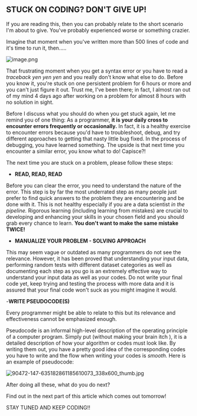 ## STUCK ON CODING? DON'T GIVE UP!

If you are reading this, then you can probably relate to the short scenario I'm about to give. You've probably experienced worse or something crazier.

Imagine that moment when you've written more than 500 lines of code and it's time to run it, then.....


![image.png](https://cdn.hashnode.com/res/hashnode/image/upload/v1597531889236/12BMUCKq3.png)


That frustrating moment when you get a syntax error or you have to read a *traceback yen yen yen* and you really don't know what else to do. Before you know it, you're stuck on one persistent problem for 6 hours or more and you can't just figure it out. Trust me, I've been there; in fact, I almost ran out of my mind 4 days ago after working on a problem for almost 8 hours with no solution in sight.


Before I discuss what you should do when you get stuck again, let me remind you of one thing: As a programmer, **it is your daily cross to encounter errors frequently or occasionally.** In fact, it is a healthy exercise to encounter errors because you'd have to troubleshoot, debug, and try different approaches to getting that nasty little bug fixed. In the process of debugging, you have learned something. The upside is that next time you encounter a similar error, you know what to do! Capisce?!


The next time you are stuck on a problem, please follow these steps:

- **READ, READ, READ**

Before you can clear the error, you need to understand the nature of the error. This step is by far the most underrated step as many people just prefer to find quick answers to the problem they are encountering and be done with it. This is not healthy especially if you are a data scientist *in the pipeline.* Rigorous learning (including learning from mistakes) are crucial to developing and enhancing your skills in your chosen field and you should grab every chance to learn. **You don't want to make the same mistake TWICE!**


- **MANUALIZE YOUR PROBLEM - SOLVING APPROACH**

This may seem vague or outdated as many programmers do not see the relevance. However, it has been proved that understanding your input data, performing random tests with different dataset categories as well as documenting each step as you go is an extremely effective way to understand your input data as well as your codes. Do not write your final code yet, keep trying and testing the process with more data and it is assured that your final code won't suck as you might imagine it would.


-**WRITE PSEUDOCODE(S)**

Every programmer might be able to relate to this but its relevance and effectiveness cannot be emphasized enough. 

Pseudocode is an informal high-level description of the operating principle of a computer program. Simply put (without making your brain itch <lol>), it is a detailed description of how your algorithm or codes must look like. By writing them out, you have a pretty good idea of the corresponding codes you have to write and the flow when writing your codes is *smooth.* Here is an example of pseudocode:


![90472-147-635182861185610073_338x600_thumb.jpg](https://cdn.hashnode.com/res/hashnode/image/upload/v1597531574197/6Je1sZxQg.jpeg)


After doing all these, what do you do next?

Find out in the next part of this article which comes out tomorrow!


STAY TUNED AND KEEP CODING!!

 